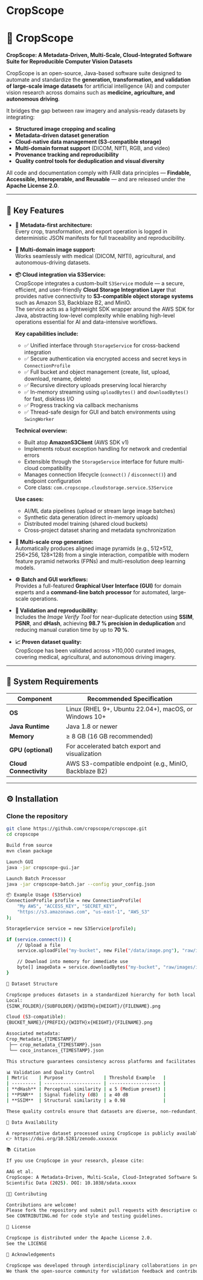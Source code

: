 # CropScope


# 🌾 CropScope

**CropScope: A Metadata-Driven, Multi-Scale, Cloud-Integrated Software Suite for Reproducible Computer Vision Datasets**

CropScope is an open-source, Java-based software suite designed to automate and standardize the **generation, transformation, and validation of large-scale image datasets** for artificial intelligence (AI) and computer vision research across domains such as **medicine, agriculture, and autonomous driving**.

It bridges the gap between raw imagery and analysis-ready datasets by integrating:
- **Structured image cropping and scaling**
- **Metadata-driven dataset generation**
- **Cloud-native data management (S3-compatible storage)**
- **Multi-domain format support** (DICOM, NIfTI, RGB, and video)
- **Provenance tracking and reproducibility**
- **Quality control tools for deduplication and visual diversity**

All code and documentation comply with FAIR data principles — **Findable, Accessible, Interoperable, and Reusable** — and are released under the **Apache License 2.0**.

---

## 🚀 Key Features

- **🧩 Metadata-first architecture:**  
  Every crop, transformation, and export operation is logged in deterministic JSON manifests for full traceability and reproducibility.

- **🔬 Multi-domain image support:**  
  Works seamlessly with medical (DICOM, NIfTI), agricultural, and autonomous-driving datasets.

- **📦 Cloud integration via S3Service:**  
  CropScope integrates a custom-built `S3Service` module — a secure, efficient, and user-friendly **Cloud Storage Integration Layer** that provides native connectivity to **S3-compatible object storage systems** such as Amazon S3, Backblaze B2, and MinIO.  
  The service acts as a lightweight SDK wrapper around the AWS SDK for Java, abstracting low-level complexity while enabling high-level operations essential for AI and data-intensive workflows.

  **Key capabilities include:**
  - ✅ Unified interface through `StorageService` for cross-backend integration  
  - ✅ Secure authentication via encrypted access and secret keys in `ConnectionProfile`  
  - ✅ Full bucket and object management (create, list, upload, download, rename, delete)  
  - ✅ Recursive directory uploads preserving local hierarchy  
  - ✅ In-memory streaming using `uploadBytes()` and `downloadBytes()` for fast, diskless I/O  
  - ✅ Progress tracking via callback mechanisms  
  - ✅ Thread-safe design for GUI and batch environments using `SwingWorker`

  **Technical overview:**
  - Built atop **AmazonS3Client** (AWS SDK v1)
  - Implements robust exception handling for network and credential errors  
  - Extensible through the `StorageService` interface for future multi-cloud compatibility  
  - Manages connection lifecycle (`connect()` / `disconnect()`) and endpoint configuration  
  - Core class: `com.cropscope.cloudstorage.service.S3Service`

  **Use cases:**
  - AI/ML data pipelines (upload or stream large image batches)  
  - Synthetic data generation (direct in-memory uploads)  
  - Distributed model training (shared cloud buckets)  
  - Cross-project dataset sharing and metadata synchronization  

- **🧠 Multi-scale crop generation:**  
  Automatically produces aligned image pyramids (e.g., 512×512, 256×256, 128×128) from a single interaction, compatible with modern feature pyramid networks (FPNs) and multi-resolution deep learning models.

- **⚙️ Batch and GUI workflows:**  
  Provides a full-featured **Graphical User Interface (GUI)** for domain experts and a **command-line batch processor** for automated, large-scale operations.

- **🧪 Validation and reproducibility:**  
  Includes the *Image Verify Tool* for near-duplicate detection using **SSIM**, **PSNR**, and **dHash**, achieving **98.7 % precision in deduplication** and reducing manual curation time by up to **70 %**.

- **📈 Proven dataset quality:**  
  CropScope has been validated across >110,000 curated images, covering medical, agricultural, and autonomous driving imagery.

---

## 🧰 System Requirements

| Component | Recommended Specification |
|------------|----------------------------|
| **OS** | Linux (RHEL 9+, Ubuntu 22.04+), macOS, or Windows 10+ |
| **Java Runtime** | Java 1.8 or newer |
| **Memory** | ≥ 8 GB (16 GB recommended) |
| **GPU (optional)** | For accelerated batch export and visualization |
| **Cloud Connectivity** | AWS S3-compatible endpoint (e.g., MinIO, Backblaze B2) |

---

## ⚙️ Installation

### Clone the repository
```bash
git clone https://github.com/cropscope/cropscope.git
cd cropscope

Build from source
mvn clean package

Launch GUI
java -jar cropscope-gui.jar

Launch Batch Processor
java -jar cropscope-batch.jar --config your_config.json

📦 Example Usage (S3Service)
ConnectionProfile profile = new ConnectionProfile(
    "My AWS", "ACCESS_KEY", "SECRET_KEY",
    "https://s3.amazonaws.com", "us-east-1", "AWS_S3"
);

StorageService service = new S3Service(profile);

if (service.connect()) {
    // Upload a file
    service.uploadFile("my-bucket", new File("/data/image.png"), "raw/images/img001.png");

    // Download into memory for immediate use
    byte[] imageData = service.downloadBytes("my-bucket", "raw/images/img001.png");
}

🧪 Dataset Structure

CropScope produces datasets in a standardized hierarchy for both local and cloud environments:
Local:
{SINK_FOLDER}/{SUBFOLDER}/{WIDTH}x{HEIGHT}/{FILENAME}.png

Cloud (S3-compatible):
{BUCKET_NAME}/{PREFIX}/{WIDTH}x{HEIGHT}/{FILENAME}.png

Associated metadata:
Crop_Metadata_{TIMESTAMP}/
 ├── crop_metadata_{TIMESTAMP}.json
 └── coco_instances_{TIMESTAMP}.json

This structure guarantees consistency across platforms and facilitates ingestion by downstream machine learning pipelines.

📊 Validation and Quality Control
| Metric    | Purpose               | Threshold Example   |
| --------- | --------------------- | ------------------- |
| **dHash** | Perceptual similarity | ≤ 5 (Medium preset) |
| **PSNR**  | Signal fidelity (dB)  | ≥ 40 dB             |
| **SSIM**  | Structural similarity | ≥ 0.98              |

These quality controls ensure that datasets are diverse, non-redundant, and optimized for robust AI model training.

💾 Data Availability

A representative dataset processed using CropScope is publicly available on Zenodo:
👉 https://doi.org/10.5281/zenodo.xxxxxxx

📚 Citation

If you use CropScope in your research, please cite:

AAG et al.
CropScope: A Metadata-Driven, Multi-Scale, Cloud-Integrated Software Suite for Reproducible Computer Vision Datasets.
Scientific Data (2025). DOI: 10.1038/sdata.xxxxx

👩‍💻 Contributing

Contributions are welcome!
Please fork the repository and submit pull requests with descriptive commit messages and working examples.
See CONTRIBUTING.md for code style and testing guidelines.

🧩 License

CropScope is distributed under the Apache License 2.0.
See the LICENSE

🧠 Acknowledgements

CropScope was developed through interdisciplinary collaborations in precision agriculture, medical imaging, and AI reproducibility research.
We thank the open-source community for validation feedback and contributions.







